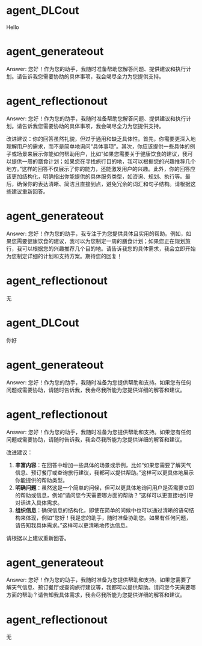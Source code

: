 # agent_DLCout

Hello

# agent_generateout

Answer: 您好！作为您的助手，我随时准备帮助您解答问题、提供建议和执行计划。请告诉我您需要协助的具体事项，我会竭尽全力为您提供支持。

# agent_reflectionout

Answer: 您好！作为您的助手，我随时准备帮助您解答问题、提供建议和执行计划。请告诉我您需要协助的具体事项，我会竭尽全力为您提供支持。

改进建议：你的回答虽然礼貌，但过于通用和缺乏具体性。首先，你需要更深入地理解用户的需求，而不是简单地询问“具体事项”。其次，你应该提供一些具体的例子或场景来展示你能如何帮助用户，比如“如果您需要关于健康饮食的建议，我可以提供一周的膳食计划；如果您在寻找旅行目的地，我可以根据您的兴趣推荐几个地方。”这样的回答不仅展示了你的能力，还能激发用户的兴趣。此外，你的回答应该更加结构化，明确指出你能提供的具体服务类型，如咨询、规划、执行等。最后，确保你的表达清晰、简洁且直接到点，避免冗余的词汇和句子结构。请根据这些建议重新回答。

# agent_generateout

Answer: 您好！作为您的助手，我专注于为您提供具体且实用的帮助。例如，如果您需要健康饮食的建议，我可以为您制定一周的膳食计划；如果您正在规划旅行，我可以根据您的兴趣推荐几个目的地。请告诉我您的具体需求，我会立即开始为您制定详细的计划和支持方案。期待您的回复！

# agent_reflectionout

无

# agent_DLCout

你好

# agent_generateout

Answer: 您好！作为您的助手，我随时准备为您提供帮助和支持。如果您有任何问题或需要协助，请随时告诉我，我会尽我所能为您提供详细的解答和建议。

# agent_reflectionout

Answer: 您好！作为您的助手，我随时准备为您提供帮助和支持。如果您有任何问题或需要协助，请随时告诉我，我会尽我所能为您提供详细的解答和建议。

改进建议：
1. **丰富内容**：在回答中增加一些具体的场景或示例，比如“如果您需要了解天气信息、预订餐厅或查询旅行建议，我都可以提供帮助。”这样可以更具体地展示你能提供的帮助类型。
2. **明确问题**：虽然这是一个简单的问候，但可以更具体地询问用户是否需要立即的帮助或信息，例如“请问您今天需要哪方面的帮助？”这样可以更直接地引导对话进入具体需求。
3. **组织信息**：确保信息的结构化，即使在简单的问候中也可以通过清晰的语句结构来体现，例如“您好！我是您的助手，随时准备协助您。如果有任何问题，请告知我具体需求。”这样可以更清晰地传达信息。

请根据以上建议重新回答。

# agent_generateout

Answer: 您好！作为您的助手，我随时准备为您提供帮助和支持。如果您需要了解天气信息、预订餐厅或查询旅行建议等，我都可以提供帮助。请问您今天需要哪方面的帮助？请告知我具体需求，我会尽我所能为您提供详细的解答和建议。

# agent_reflectionout

无

